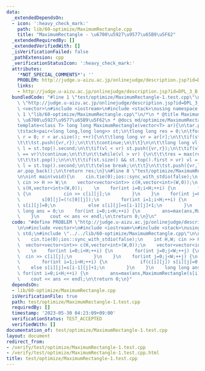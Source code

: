 ```yaml
---
data:
  _extendedDependsOn:
  - icon: ':heavy_check_mark:'
    path: lib/60-optimize/MaximumRectangle.cpp
    title: "MaximumRectangle - \u6700\u5927\u9577\u65B9\u5F62"
  _extendedRequiredBy: []
  _extendedVerifiedWith: []
  _isVerificationFailed: false
  _pathExtension: cpp
  _verificationStatusIcon: ':heavy_check_mark:'
  attributes:
    '*NOT_SPECIAL_COMMENTS*': ''
    PROBLEM: http://judge.u-aizu.ac.jp/onlinejudge/description.jsp?id=DPL_3_B
    links:
    - http://judge.u-aizu.ac.jp/onlinejudge/description.jsp?id=DPL_3_B
  bundledCode: "#line 1 \"test/optimize/MaximumRectangle-1.test.cpp\"\n#define PROBLEM\
    \ \"http://judge.u-aizu.ac.jp/onlinejudge/description.jsp?id=DPL_3_B\"\n\n#include\
    \ <vector>\n#include <iostream>\n#include <stack>\nusing namespace std;\n#line\
    \ 1 \"lib/60-optimize/MaximumRectangle.cpp\"\n/*\n * @title MaximumRectangle -\
    \ \u6700\u5927\u9577\u65B9\u5F62\n * @docs md/optimize/MaximumRectangle.md\n */\n\
    template<class T> long long MaximumRectangle(vector<T> ar){\n\tar.push_back(0);\n\
    \tstack<pair<long long,long long>> st;\n\tlong long res = 0;\n\tfor(long long\
    \ r = 0; r < ar.size(); ++r){\n\t\tlong long vr = ar[r];\n\t\tif(st.empty()){\n\
    \t\t\tst.push({vr,r});\n\t\t\tcontinue;\n\t\t}\n\n\t\tlong long vl = st.top().first,\
    \ l = st.top().second;\n\t\tif(vl < vr) st.push({vr,r});\n\t\tif(vl < vr || vl\
    \ == vr)\tcontinue;\n\t\t\n\t\twhile(vl > vr) {\n\t\t\tres = max(res,vl*(r - l));\n\
    \t\t\tst.pop();\n\n\t\t\tif(st.size() && st.top().first > vr) vl = st.top().first,\
    \ l = st.top().second;\n\t\t\telse break;\n\t\t}\n\t\tst.push({vr,l});\n\t}\n\t\
    ar.pop_back();\n\treturn res;\n}\n#line 8 \"test/optimize/MaximumRectangle-1.test.cpp\"\
    \n\nint main(void){\n    cin.tie(0);ios::sync_with_stdio(false);\n    int H,W;\
    \ cin >> H >> W;\n    vector<vector<int>> c(H,vector<int>(W,0));\n    vector<vector<int>>\
    \ s(H,vector<int>(W,0));    \n    for(int i=0;i<H;++i) {\n        for(int j=0;j<W;++j)\
    \ {\n            cin >> c[i][j];\n        }\n    }\n    for(int j=0;j<W;++j) {\n\
    \        s[0][j]=(!c[0][j]);\n        for(int i=1;i<H;++i) {\n            if(c[i][j])\
    \ s[i][j]=0;\n            else s[i][j]=s[i-1][j]+1;\n        }\n    }\n    long\
    \ long ans = 0;\n    for(int i=0;i<H;++i) {\n        ans=max(ans,MaximumRectangle(s[i]));\n\
    \    }\n    cout << ans << endl;\n\treturn 0;\n}\n"
  code: "#define PROBLEM \"http://judge.u-aizu.ac.jp/onlinejudge/description.jsp?id=DPL_3_B\"\
    \n\n#include <vector>\n#include <iostream>\n#include <stack>\nusing namespace\
    \ std;\n#include \"../../lib/60-optimize/MaximumRectangle.cpp\"\n\nint main(void){\n\
    \    cin.tie(0);ios::sync_with_stdio(false);\n    int H,W; cin >> H >> W;\n  \
    \  vector<vector<int>> c(H,vector<int>(W,0));\n    vector<vector<int>> s(H,vector<int>(W,0));\
    \    \n    for(int i=0;i<H;++i) {\n        for(int j=0;j<W;++j) {\n          \
    \  cin >> c[i][j];\n        }\n    }\n    for(int j=0;j<W;++j) {\n        s[0][j]=(!c[0][j]);\n\
    \        for(int i=1;i<H;++i) {\n            if(c[i][j]) s[i][j]=0;\n        \
    \    else s[i][j]=s[i-1][j]+1;\n        }\n    }\n    long long ans = 0;\n   \
    \ for(int i=0;i<H;++i) {\n        ans=max(ans,MaximumRectangle(s[i]));\n    }\n\
    \    cout << ans << endl;\n\treturn 0;\n}"
  dependsOn:
  - lib/60-optimize/MaximumRectangle.cpp
  isVerificationFile: true
  path: test/optimize/MaximumRectangle-1.test.cpp
  requiredBy: []
  timestamp: '2023-05-30 04:23:09+09:00'
  verificationStatus: TEST_ACCEPTED
  verifiedWith: []
documentation_of: test/optimize/MaximumRectangle-1.test.cpp
layout: document
redirect_from:
- /verify/test/optimize/MaximumRectangle-1.test.cpp
- /verify/test/optimize/MaximumRectangle-1.test.cpp.html
title: test/optimize/MaximumRectangle-1.test.cpp
---
```

